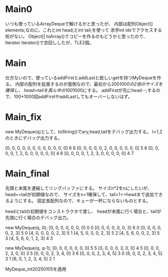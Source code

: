 # Main0
いつも使っているArrayDeque<Integer>で解けるかと思ったが、
内部は配列Object[] elements;なのに、これとint head;とint tail;を使って
添字int idxでアクセスする術がない。
Object[] toArray()でコピーを作るのもどうかと思ったので、
Iterator<E> iterator()で空回ししたが、TLE2個。

# Main
仕方ないので、使っているaddFirstとaddLastと欲しいgetを持つMyDequeを作る。
内部の配列を拡張するのが面倒なので、最初から200*1000の2倍のサイズを確保し、
head=tailを真ん中の100*1000にする。
addFirstが先にhead--;するので、100*1000回addFirstやaddLastしてもオーバーしないはず。

# Main_fix
new MyDeque(q)として、toString()でary,head,tailをデバッグ出力する。
t=1,2のときにデバッグ出力する。

[0, 0, 0, 0, 0, 0, 0, 0, 0, 0, 0, 0] 6 6
[0, 0, 0, 0, 0, 2, 0, 0, 0, 0, 0, 0] 5 6
[0, 0, 0, 0, 1, 2, 0, 0, 0, 0, 0, 0] 4 6
[0, 0, 0, 0, 1, 2, 3, 0, 0, 0, 0, 0] 4 7

# Main_final
先頭と末尾を連結してリングバッファにする。
サイズn*2をnにしたいが、head==tailが初期値なので、
サイズをn+1確保して、tail+1==headまで追加できるようにする。
固定長配列なので、キューが一杯にならないものとする。

headとtailの初期値をコンストラクタで渡し、
headが末尾に行く場合と、tailが先頭に行く場合のデバッグ出力。

new MyDeque(q, 0);
[0, 0, 0, 0, 0, 0, 0] 0 0
[0, 0, 0, 0, 0, 0, 3] 6 0
[0, 0, 0, 0, 0, 2, 3] 5 0
[4, 0, 0, 0, 0, 2, 3] 5 1
[4, 5, 0, 0, 0, 2, 3] 5 2
[4, 5, 6, 0, 0, 2, 3] 5 3
[4, 5, 6, 0, 1, 2, 3] 4 3

new MyDeque(q, q-1);
[0, 0, 0, 0, 0, 0, 0] 5 5
[0, 0, 0, 0, 3, 0, 0] 4 5
[0, 0, 0, 2, 3, 0, 0] 3 5
[0, 0, 0, 2, 3, 4, 0] 3 6
[0, 0, 0, 2, 3, 4, 5] 3 0
[6, 0, 0, 2, 3, 4, 5] 3 1
[6, 0, 1, 2, 3, 4, 5] 2 1

MyDeque_int20250105を適用

